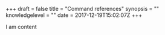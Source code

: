 +++
draft = false
title = "Command references"
synopsis = ""
knowledgelevel = ""
date = 2017-12-19T15:02:07Z
+++

I am content

